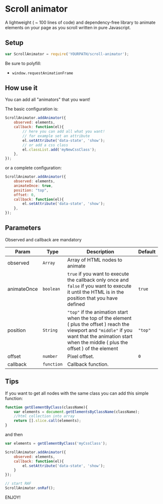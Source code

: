 # Scroll animator

A lightweight ( ~ 100 lines of code) and dependency-free library to animate elements on your page as you scroll written in pure Javascript. 

## Setup

```js
var ScrollAnimator = require('YOURPATH/scroll-animator');

```

Be sure to polyfill:
- `window.requestAnimationFrame`


## How use it
You can add all "animators" that you want!

The basic configuration is:

```js
ScrollAnimator.addAnimator({
	observed: elements,
	callback: function(el){
		// here you can add all what you want! 
		// for example set an attribute
		el.setAttribute('data-state', 'show');
		// or add a css class
		el.classList.add('myNewCssClass');
	},
});

```

or a complete configuration:
```js
ScrollAnimator.addAnimator({
	observed: elements,
	animateOnce: true,
	position: "top",
	offset: 0,
	callback: function(el){
		el.setAttribute('data-state', 'show');
	},
});

```
## Parameters

Observed and callback are mandatory

| Param | Type | Description | Default |
| --- | --- | --- | --- |
| observed | <code>Array</code> | Array of HTML nodes to animate||
| animateOnce | <code>boolean</code> | <code>true</code> if you want to execute the callback only once and <code>false</code> if you want to execute it until the HTML is in the position that you have defined| <code>true</code> |
| position | <code>String</code> | <code>"top"</code> if the animation start when the top of the element ( plus the offset ) reach the viewport and <code>"middle"</code> if you want that the animation start when the middle ( plus the offset )  of the element | <code>"top"</code>|
| offset | <code>number</code> | Pixel offset. | <code>0</code> |
| callback | <code>function</code> | Callback function. ||


## Tips

If you want to get all nodes with the same class you can add this simple function:
```js
function getElementByClass(className){
	var elements = document.getElementsByClassName(className);
	//html collection into array
	return [].slice.call(elements);
}
```

and then

```js
var elements = getElementByClass('myCssClass');

ScrollAnimator.addAnimator({
	observed: elements,
	callback: function(el){
		el.setAttribute('data-state', 'show');
	}
});

// start RAF
ScrollAnimator.onRaf();
```


ENJOY!
